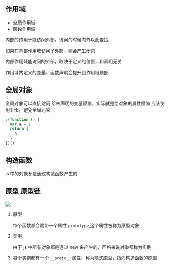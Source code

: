 ## 作用域

- 全局作用域
- 函数作用域

内部的作用于能访问外部，访问的时候向外以此查找

如果在内部作用域访问了外部，则会产生闭包

内部作用域能访问的外部，取决于定义的位置，和调用无关

作用域内定义的变量、函数声明会提升到作用域顶部

## 全局对象

全局对象可以直接访问
给未声明的变量赋值，实际就是给对象的属性赋值
应该使用 IIFE，避免全局污染

```js
;(function () {
  var a = 1
  return {
    a
  }
})()
```

## 构造函数

js 中的对象都是通过构造函数产生的

## 原型 原型链

![](https://raw.githubusercontent.com/patty-yang/pic/img/test/20250221205854.png)

1. 原型

   每个函数都会附带一个属性 `prototype`,这个属性被称为原型对象

2. 实例

   由于 js 中所有对象都是通过 new 来产生的，严格来说对象都称为实例

3. 每个实例都有一个 `__proto__` 属性，称为隐式原型，指向构造函数的原型
